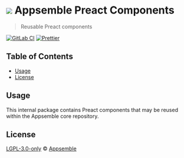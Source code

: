 # ![](https://gitlab.com/appsemble/appsemble/-/raw/0.27.0/config/assets/logo.svg) Appsemble Preact Components

> Reusable Preact components

[![GitLab CI](https://gitlab.com/appsemble/appsemble/badges/0.27.0/pipeline.svg)](https://gitlab.com/appsemble/appsemble/-/releases/0.27.0)
[![Prettier](https://img.shields.io/badge/code_style-prettier-ff69b4.svg)](https://prettier.io)

## Table of Contents

- [Usage](#usage)
- [License](#license)

## Usage

This internal package contains Preact components that may be reused within the Appsemble core
repository.

## License

[LGPL-3.0-only](https://gitlab.com/appsemble/appsemble/-/blob/0.27.0/LICENSE.md) ©
[Appsemble](https://appsemble.com)
